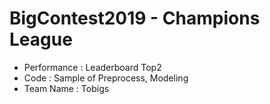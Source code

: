 # BigContest2019 - Champions League
- Performance : Leaderboard Top2
- Code : Sample of Preprocess, Modeling
- Team Name : Tobigs
